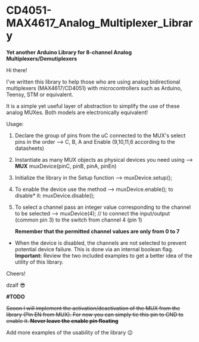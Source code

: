 # CD4051-MAX4617_Analog_Multiplexer_Library

**Yet another Arduino Library for 8-channel Analog Multiplexers/Demutiplexers**

Hi there!

I've written this library to help those who are using analog bidirectional multiplexers (MAX4617/CD4051) with microcontrollers such as Arduino, Teensy, STM or equivalent.

It is a simple yet useful layer of abstraction to simplify the use of these analog MUXes. Both models are electronically equivalent!

Usage:

1. Declare the group of pins from the uC connected to the MUX's select pins in the order --> C, B, A and Enable (9,10,11,6  according to the datasheets)
2. Instantiate as many MUX objects as physical devices you need using --> **MUX** muxDevice(pinC, pinB, pinA, pinEn)
3. Initialize the library in the Setup function --> muxDevice.setup();
4. To enable the device use the method --> muxDevice.enable(); to disable* it: muxDevice.disable();
5. To select a channel pass an integer value corresponding to the channel to be selected --> muxDevice(4); // to connect the input/output (common pin 3) to the switch from channel 4 (pin 1)
   
   **Remember that the permitted channel values are only from 0 to 7**

* When the device is disabled, the channels are not selected to prevent potential device failure. This is done via an internal boolean flag.
**Important:** Review the two included examples to get a better idea of the utility of this library.

Cheers!

dzalf :sunglasses:

**#TODO**

~~Sooon I will implement the activation/deactivation of the MUX from the library (Pin EN from MUX). For now you can simply tie this pin to GND to enable it. **Never leave the enable pin floating**~~

Add more examples of the usability of the library :wink:
